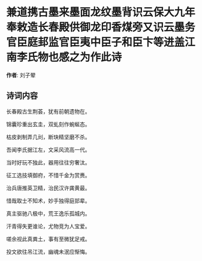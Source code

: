 # 兼道携古墨来墨面龙纹墨背识云保大九年奉敕造长春殿供御龙印香煤旁又识云墨务官臣庭邽监官臣夷中臣子和臣卞等进盖江南李氏物也感之为作此诗

**作者**: 刘子翚

## 诗词内容

长春殿古生荆荟，犹有前朝遗物在。

锦囊珍重出玄圭，双虬刻作蜿蜒态。

枯皮剥制弄几刓，断玦精坚磨不杀。

吾闻李氏据江左，文采风流高一代。

当时好玩不独此，器用往往穷奢汰。

征工选技填御府，不惜千金为赏赉。

治兵唐推英卫精，治民汉许龚黄最。

惜哉取士不知术，妙手独得庭邽辈。

真主驱驰八极中，荒王逸乐孤城内。

汗青得失更谁论，尤物竞为人宝爱。

嗟余视此真粪土，事有至微犹足戒。

投文欲往吊江流，幽魂未泯应惭悔。


